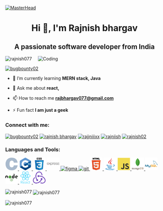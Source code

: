 [![MasterHead](https://user-images.githubusercontent.com/74038190/225813708-98b745f2-7d22-48cf-9150-083f1b00d6c9.gif)](https://rajnish077.io)
<h1 align="center">Hi 👋, I'm Rajnish bhargav</h1>
<h2 align="center">A passionate software developer from India</h2>
<img align="right" alt="Coding" width="400" src="[[https://camo.githubusercontent.com/https://pixabay.com/photos/ai-generated-man-computer-desk-8403412](https://www.pexels.com/photo/black-and-red-laptop-computer-beside-white-puma-curve-brim-cap-943101/)](https://images.pexels.com/photos/943101/pexels-photo-943101.jpeg)">

<p align="left"> <img src="https://komarev.com/ghpvc/?username=rajnish077&label=Profile%20views&color=0e75b6&style=flat" alt="rajnish077" /> </p>

<p align="left"> <a href="https://twitter.com/bugbounty02" target="blank"><img src="https://img.shields.io/twitter/follow/bugbounty02?logo=twitter&style=for-the-badge" alt="bugbounty02" /></a> </p>

- 🌱 I’m currently learning **MERN stack, Java**

- 💬 Ask me about **react,**

- 📫 How to reach me **rajbhargav077@gmail.com**

- ⚡ Fun fact **I am just a geek**

<h3 align="left">Connect with me:</h3>
<p align="left">
<a href="https://twitter.com/bugbounty02" target="blank"><img align="center" src="https://raw.githubusercontent.com/rahuldkjain/github-profile-readme-generator/master/src/images/icons/Social/twitter.svg" alt="bugbounty02" height="30" width="40" /></a>
<a href="https://linkedin.com/in/rajnish bhargav" target="blank"><img align="center" src="https://raw.githubusercontent.com/rahuldkjain/github-profile-readme-generator/master/src/images/icons/Social/linked-in-alt.svg" alt="rajnish bhargav" height="30" width="40" /></a>
<a href="https://instagram.com/rajjniiixx" target="blank"><img align="center" src="https://raw.githubusercontent.com/rahuldkjain/github-profile-readme-generator/master/src/images/icons/Social/instagram.svg" alt="rajjniiixx" height="30" width="40" /></a>
<a href="https://www.leetcode.com/rajniish" target="blank"><img align="center" src="https://raw.githubusercontent.com/rahuldkjain/github-profile-readme-generator/master/src/images/icons/Social/leet-code.svg" alt="rajniish" height="30" width="40" /></a>
<a href="https://auth.geeksforgeeks.org/user/rajnish02" target="blank"><img align="center" src="https://raw.githubusercontent.com/rahuldkjain/github-profile-readme-generator/master/src/images/icons/Social/geeks-for-geeks.svg" alt="rajnish02" height="30" width="40" /></a>
</p>

<h3 align="left">Languages and Tools:</h3>
<p align="left"> <a href="https://www.cprogramming.com/" target="_blank" rel="noreferrer"> <img src="https://raw.githubusercontent.com/devicons/devicon/master/icons/c/c-original.svg" alt="c" width="40" height="40"/> </a> <a href="https://www.w3schools.com/cpp/" target="_blank" rel="noreferrer"> <img src="https://raw.githubusercontent.com/devicons/devicon/master/icons/cplusplus/cplusplus-original.svg" alt="cplusplus" width="40" height="40"/> </a> <a href="https://www.w3schools.com/css/" target="_blank" rel="noreferrer"> <img src="https://raw.githubusercontent.com/devicons/devicon/master/icons/css3/css3-original-wordmark.svg" alt="css3" width="40" height="40"/> </a> <a href="https://expressjs.com" target="_blank" rel="noreferrer"> <img src="https://raw.githubusercontent.com/devicons/devicon/master/icons/express/express-original-wordmark.svg" alt="express" width="40" height="40"/> </a> <a href="https://www.figma.com/" target="_blank" rel="noreferrer"> <img src="https://www.vectorlogo.zone/logos/figma/figma-icon.svg" alt="figma" width="40" height="40"/> </a> <a href="https://git-scm.com/" target="_blank" rel="noreferrer"> <img src="https://www.vectorlogo.zone/logos/git-scm/git-scm-icon.svg" alt="git" width="40" height="40"/> </a> <a href="https://www.w3.org/html/" target="_blank" rel="noreferrer"> <img src="https://raw.githubusercontent.com/devicons/devicon/master/icons/html5/html5-original-wordmark.svg" alt="html5" width="40" height="40"/> </a> <a href="https://www.java.com" target="_blank" rel="noreferrer"> <img src="https://raw.githubusercontent.com/devicons/devicon/master/icons/java/java-original.svg" alt="java" width="40" height="40"/> </a> <a href="https://developer.mozilla.org/en-US/docs/Web/JavaScript" target="_blank" rel="noreferrer"> <img src="https://raw.githubusercontent.com/devicons/devicon/master/icons/javascript/javascript-original.svg" alt="javascript" width="40" height="40"/> </a> <a href="https://www.mongodb.com/" target="_blank" rel="noreferrer"> <img src="https://raw.githubusercontent.com/devicons/devicon/master/icons/mongodb/mongodb-original-wordmark.svg" alt="mongodb" width="40" height="40"/> </a> <a href="https://www.mysql.com/" target="_blank" rel="noreferrer"> <img src="https://raw.githubusercontent.com/devicons/devicon/master/icons/mysql/mysql-original-wordmark.svg" alt="mysql" width="40" height="40"/> </a> <a href="https://nodejs.org" target="_blank" rel="noreferrer"> <img src="https://raw.githubusercontent.com/devicons/devicon/master/icons/nodejs/nodejs-original-wordmark.svg" alt="nodejs" width="40" height="40"/> </a> <a href="https://reactjs.org/" target="_blank" rel="noreferrer"> <img src="https://raw.githubusercontent.com/devicons/devicon/master/icons/react/react-original-wordmark.svg" alt="react" width="40" height="40"/> </a> <a href="https://redux.js.org" target="_blank" rel="noreferrer"> <img src="https://raw.githubusercontent.com/devicons/devicon/master/icons/redux/redux-original.svg" alt="redux" width="40" height="40"/> </a> </p>

<p><img align="left" src="https://github-readme-stats.vercel.app/api/top-langs?username=rajnish077&show_icons=true&locale=en&layout=compact" alt="rajnish077" /></p>

<p>&nbsp;<img align="center" src="https://github-readme-stats.vercel.app/api?username=rajnish077&show_icons=true&locale=en" alt="rajnish077" /></p>

<p><img align="center" src="https://github-readme-streak-stats.herokuapp.com/?user=rajnish077&" alt="rajnish077" /></p>
